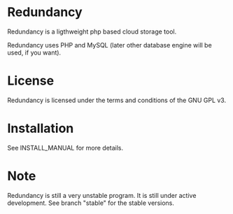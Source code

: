 Redundancy
==========

Redundancy is a ligthweight php based cloud storage tool.

Redundancy uses PHP and MySQL (later other database engine will be used, if you want).


License
=======

Redundancy is licensed under the terms and conditions of the GNU GPL v3.

Installation
============

See INSTALL_MANUAL for more details.

Note
====

Redundancy is still a very unstable program. It is still under active development.
See branch "stable" for the stable versions.
